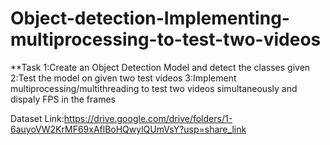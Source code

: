 # Object-detection-Implementing-multiprocessing-to-test-two-videos
**Task
1:Create an Object Detection Model and detect the classes given
2:Test the model on given two test videos
3:Implement multiprocessing/multithreading to test two videos simultaneously and dispaly FPS in the frames

Dataset Link:https://drive.google.com/drive/folders/1-6auyoVW2KrMF69xAflBoHQwylQUmVsY?usp=share_link

